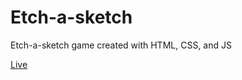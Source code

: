 # Etch-a-sketch

Etch-a-sketch game created with HTML, CSS, and JS

[Live](https://tyler-lutz.github.io/etch-a-sketch)
